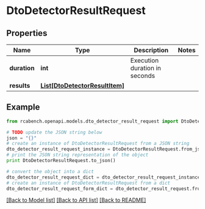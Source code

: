 # DtoDetectorResultRequest


## Properties

Name | Type | Description | Notes
------------ | ------------- | ------------- | -------------
**duration** | **int** | Execution duration in seconds | 
**results** | [**List[DtoDetectorResultItem]**](DtoDetectorResultItem.md) |  | 

## Example

```python
from rcabench.openapi.models.dto_detector_result_request import DtoDetectorResultRequest

# TODO update the JSON string below
json = "{}"
# create an instance of DtoDetectorResultRequest from a JSON string
dto_detector_result_request_instance = DtoDetectorResultRequest.from_json(json)
# print the JSON string representation of the object
print DtoDetectorResultRequest.to_json()

# convert the object into a dict
dto_detector_result_request_dict = dto_detector_result_request_instance.to_dict()
# create an instance of DtoDetectorResultRequest from a dict
dto_detector_result_request_form_dict = dto_detector_result_request.from_dict(dto_detector_result_request_dict)
```
[[Back to Model list]](../README.md#documentation-for-models) [[Back to API list]](../README.md#documentation-for-api-endpoints) [[Back to README]](../README.md)


